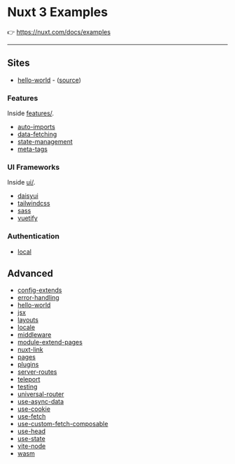 # Nuxt 3 Examples

👉 https://nuxt.com/docs/examples

---

## Sites

- [hello-world](https://hello-world.example.nuxt.space/) - ([source](./hello-world/))

### Features

Inside [features/](./features).

- [auto-imports](https://auto-imports.example.nuxt.space/)
- [data-fetching](https://data-fetching.example.nuxt.space/)
- [state-management](https://state-management.example.nuxt.space/)
- [meta-tags](https://meta-tags.example.nuxt.space/)

### UI Frameworks

Inside [ui/](./ui).

- [daisyui](https://daisyui.example.nuxt.space/)
- [tailwindcss](https://tailwindcss.example.nuxt.space/)
- [sass](https://sass.example.nuxt.space/)
- [vuetify](https://vuetify.example.nuxt.space/)

### Authentication

- [local](https://local-auth.example.nuxt.space/)

## Advanced

- [config-extends](https://config-extends.example.nuxt.space/)
- [error-handling](https://error-handling.example.nuxt.space/)
- [hello-world](https://hello-world.example.nuxt.space/)
- [jsx](https://jsx.example.nuxt.space/)
- [layouts](https://layouts.example.nuxt.space/)
- [locale](https://locale.example.nuxt.space/)
- [middleware](https://middleware.example.nuxt.space/)
- [module-extend-pages](https://module-extend-pages.example.nuxt.space/)
- [nuxt-link](https://nuxt-link.example.nuxt.space/)
- [pages](https://pages.example.nuxt.space/)
- [plugins](https://plugins.example.nuxt.space/)
- [server-routes](https://server-routes.example.nuxt.space/)
- [teleport](https://teleport.example.nuxt.space/)
- [testing](https://testing.example.nuxt.space/)
- [universal-router](https://universal-router.example.nuxt.space/)
- [use-async-data](https://use-async-data.example.nuxt.space/)
- [use-cookie](https://use-cookie.example.nuxt.space/)
- [use-fetch](https://use-fetch.example.nuxt.space/)
- [use-custom-fetch-composable](https://use-custom-fetch-composable.example.nuxt.space/)
- [use-head](https://use-head.example.nuxt.space/)
- [use-state](https://use-state.example.nuxt.space/)
- [vite-node](https://vite-node.example.nuxt.space/)
- [wasm](https://wasm.example.nuxt.space/)
